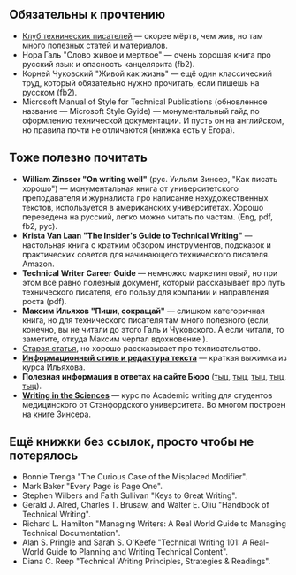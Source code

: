 ## Обязательны к прочтению

- [Клуб технических писателей](https://yandex.ru/blog/x-plain) — скорее мёртв, чем жив, но там много полезных статей и материалов.
- Нора Галь "Слово живое и мертвое" — очень хорошая книга про русский язык и опасность канцелярита (fb2).
- Корней Чуковский "Живой как жизнь" — ещё один классический труд, который обязательно нужно прочитать, если пишешь на
русском (fb2).
- Microsoft Manual of Style for Technical Publications (обновленное название — Microsoft Style Gyide) — монументальный гайд по
оформлению технической документации. И пусть он на английском, но правила почти не отличаются (книжка есть у Егора).

## Тоже полезно почитать

- **William Zinsser "On writing well"** (рус. Уильям Зинсер, "Как писать хорошо") — монументальная книга от университетского
преподавателя и журналиста про написание нехудожественных текстов, используется в американских университетах. Хорошо
переведена на русский, легко можно читать по частям. (Eng, pdf, fb2, рус).
- **Krista Van Laan "The Insider's Guide to Technical Writing"** — настольная книга с кратким обзором инструментов, подсказок и
практических советов для начинающего технического писателя. Amazon.
- **Technical Writer Career Guide** — немножко маркетинговый, но при этом всё равно полезный документ, который рассказывает про
путь технического писателя, его пользу для компании и направления роста (pdf).
- **Максим Ильяхов "Пиши, сокращай"** — слишком категоричная книга, но для технического писателя там много полезного (если,
конечно, вы не читали до этого Галь и Чуковского. А если читали, то заметите, откуда Максим черпал вдохновение  ).
- [Cтарая статья](https://aka-author.livejournal.com/3136.html), но хорошо рассказывает про техписательство. 
- [**Информационный стиль и редактура текста**](https://vsevolodustinov.ru/blog/all/informacionny-stil-i-redaktura-teksta/) — краткая выжимка из курса Ильяхова.
- **Полезная информация в ответах на сайте Бюро** ([тыц](https://bureau.ru/bb/soviet/20130818/), [тыц](https://bureau.ru/soviet/20120610/), [тыц](https://bureau.ru/soviet/20120909/), [тыц](https://bureau.ru/soviet/20131117/), [тыц](https://bureau.ru/bb/soviet/20131208/)).
- [**Writing in the Sciences**](https://www.coursera.org/learn/sciwrite/home/welcome) — курс по Academic writing для студентов медицинского от Стэнфордского университета. Во многом
построен на книге Зинсера. 

## Ещё книжки без ссылок, просто чтобы не потерялось

- Bonnie Trenga "The Curious Case of the Misplaced Modifier".
- Mark Baker "Every Page is Page One".
- Stephen Wilbers and Faith Sullivan "Keys to Great Writing".
- Gerald J. Alred, Charles T. Brusaw, and Walter E. Oliu "Handbook of Technical Writing".
- Richard L. Hamilton "Managing Writers: A Real World Guide to Managing Technical Documentation".
- Alan S. Pringle and Sarah S. O'Keefe "Technical Writing 101: A Real-World Guide to Planning and Writing Technical Content".
- Diana C. Reep "Technical Writing Principles, Strategies & Readings".